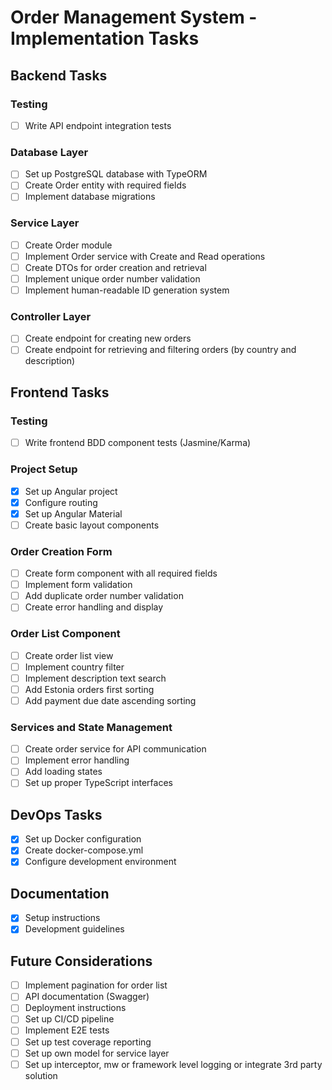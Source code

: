 # Order Management System - Implementation Tasks

## Backend Tasks

### Testing
- [ ] Write API endpoint integration tests

### Database Layer
- [ ] Set up PostgreSQL database with TypeORM
- [ ] Create Order entity with required fields
- [ ] Implement database migrations

### Service Layer
- [ ] Create Order module
- [ ] Implement Order service with Create and Read operations
- [ ] Create DTOs for order creation and retrieval
- [ ] Implement unique order number validation
- [ ] Implement human-readable ID generation system

### Controller Layer
- [ ] Create endpoint for creating new orders
- [ ] Create endpoint for retrieving and filtering orders (by country and description)

## Frontend Tasks

### Testing
- [ ] Write frontend BDD component tests (Jasmine/Karma)

### Project Setup
- [x] Set up Angular project
- [x] Configure routing
- [x] Set up Angular Material
- [ ] Create basic layout components

### Order Creation Form
- [ ] Create form component with all required fields
- [ ] Implement form validation
- [ ] Add duplicate order number validation
- [ ] Create error handling and display

### Order List Component
- [ ] Create order list view
- [ ] Implement country filter
- [ ] Implement description text search
- [ ] Add Estonia orders first sorting
- [ ] Add payment due date ascending sorting

### Services and State Management
- [ ] Create order service for API communication
- [ ] Implement error handling
- [ ] Add loading states
- [ ] Set up proper TypeScript interfaces

## DevOps Tasks
- [x] Set up Docker configuration
- [x] Create docker-compose.yml
- [x] Configure development environment

## Documentation
- [x] Setup instructions
- [x] Development guidelines

## Future Considerations
- [ ] Implement pagination for order list
- [ ] API documentation (Swagger)
- [ ] Deployment instructions 
- [ ] Set up CI/CD pipeline
- [ ] Implement E2E tests
- [ ] Set up test coverage reporting
- [ ] Set up own model for service layer
- [ ] Set up interceptor, mw or framework level logging or integrate 3rd party solution